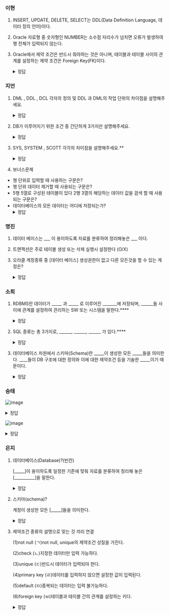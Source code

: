 ### 이현
  1. INSERT, UPDATE, DELETE, SELECT는 DDL(Data Definition Language, 데이터 정의 언어)이다.
  
  2. Oracle 자료형 중 숫자형인 NUMBER는 소수점 자리수가 넘치면 오류가 발생하여 행 전체가 입력되지 않는다.
  
  3. Oracle에서 제약 조건은 반드시 줘야하는 것은 아니며, 테이블과 테이블 사이의 관계를 설정하는 제약 조건은 Foreign Key(FK)이다.
    <details>
    <summary>정답</summary>
    <div markdown="1">       
    1. X
      INSERT, UPDATE, DELETE, SELECT는 <b>DML(Data Manipulation Language, 데이터 처리 언어)</b>이다. 
    2. X
      Oracle 자료형 중 숫자형인 NUMBER는 <b>소수점 자리가 넘치면 반올림</b>하고 정수 자리수가 넘치면 오류가 발생하여 행 자체가 입력되지 않는다.
    3. O
    </div>
    </details>
    
### 지언
   1. DML , DDL , DCL 각자의 정의 및 DDL 과 DML의 작업 단위의 차이점을 설명해주세요.
    <details>
    <summary>정답</summary>
    <div markdown="1">       
        DDL(Data Definition Language) 데이터 정의어
      
        ▶객체를 생성, 수정, 삭제 등의 작업을 한다.

        DML(Data Manipulation Language) 데이터 처리 언어

        ▶ 테이블 안의 데이터를 입력, 수정, 삭제, 검색 등의 작업을 한다.

        +데이터는 객체가 아니다. 데이터를 저장하는 테이블은 객체는 맞다

        DCL(Data Control Language) 데이터 제어 언어

        ▶ DB에서 데이터에 대한 액세스를 제어하기 위한 DB 언어 또는 데이터베이스 언어 요소

         `DDL은 객체의 작업 단위 DML은 테이블의 작업 단위에서 이루어진다.`
    </div>
    </details>
    
  2. DB가 이루어지기 위한 조건 중 간단하게 3가지만 설명해주세요.
    <details>
    <summary>정답</summary>
    <div markdown="1">       
     실시간 접근성, 지속적인 변화(=최신의 정보가 정확하게 저장),동시 공유 등
    </div>
    </details>

  3. SYS, SYSTEM , SCOTT 각각의 차이점을 설명해주세요.**
    <details>
    <summary>정답</summary>
    <div markdown="1">       
        - SYS => 오라클 설치 시 기본적으로 만들어지는 계정. 모든 것을 할 수 있다. 반지의 제왕
        - SYSTEM => 오라클 설치 시 기본적으로 만들어지는 계정. 모든 것을 할 수 있다. 단 [데이터베이스] 생성 권한은 없다.
        - SCOTT => 오라클 설치 시 기본적으로 만들어지는 계정. 권한은 거의 없다.
    </div>
    </details>

  4. 보너스문제
   - 행 단위로 입력할 때 사용하는 구문은?
   - 행 단위 데이터 제거할 때 사용되는 구문은?
   - 5행 5열로 구성된 테이블이 있다 2행 3열의 해당하는 데이터 값을 검색 할 때 사용되는 구문은?
   - 데이터베이스의 모든 데이터는 어디에 저장되는가?
    <details>
    <summary>정답</summary>
    <div markdown="1">       
      INSERT -DELETE -SELECT -테이블 
    </div>
    </details>

### 명진
   1. 데이터 베이스는 ___ 이 용이하도록 자료를 분류하여 정리해놓은 ___ 이다.

   2. 트랜잭션은 주로 테이블 생성 또는 삭제 실행시 설정한다 (O/X)

   3. 오라클 계정종류 중 [데이터 베이스] 생성권한이 없고 다른 모든것을 할 수 있는 계정은?
    <details>
    <summary>정답</summary>
    <div markdown="1">       
    1. 검색, 자료의 집합
    2. X
      트랜 잭션은 주로 <b>SQL 구문 실행시</b> 설정한다.
    3. SYSTEM
    </div>
    </details>
### 소희

   1. RDBMS란 데이터가 _____ 과 _____ 로 이루어진 _______에 저장되며, ______들 사이에 관계를 설정하여 관리하는 SW 또는 시스템을 말한다.****
    <details>
    <summary>정답</summary>
    <div markdown="1">       
      컬럼(column, 열), 로우(row, 행), 테이블, 테이블
    </div>
    </details>
 
   2. SQL 종류는 총 3가지로, ______, ______, ______ 가 있다.****
    <details>
    <summary>정답</summary>
    <div markdown="1">       
       DDL(Data Definition Language, 데이터 정의 언어), DML(Data Manipulation Language, 데이터 처리 언어), DCL(Data Control Language, 데이터 제어 언어)
    </div>
    </details>

   3. 데이터베이스 차원에서 스키마(Schema)란 _____이 생성한 모든 _____들을 의미한다. ____들이 DB 구조에 대한 정의와 이에 대한 제약조건 등을 기술한 _____이기 때문이다.
    <details>
    <summary>정답</summary>
    <div markdown="1">       
      계정, 객체, 객체, 명세서
    </div>
    </details>


### 승태

  ![image](https://user-images.githubusercontent.com/77269204/122021441-a21c0800-ce00-11eb-9f20-702fc0169636.png)
    <details>
    <summary>정답</summary>
    <div markdown="1">       
      O O X
    </div>
    </details>

  ![image](https://user-images.githubusercontent.com/77269204/122021486-a9dbac80-ce00-11eb-9c4f-99887dd4d577.png)
    <details>
    <summary>정답</summary>
    <div markdown="1">       
      XX select to_char(sysdate, 'yyyy.mm.dd hh:mi') from dual;
    </div>
    </details>


### 은지
   1. 데이터베이스(Database)?(빈칸)

        [_____]이 용이하도록 일정한 기준에 맞춰 자료를 분류하여 정리해 놓은 [__________]을 말한다.
    <details>
    <summary>정답</summary>
    <div markdown="1">       
      검색, 자료의 집합
    </div>
    </details>

   2. 스키마(schema)?

        계정이 생성한 모든 [_____]들을 의미한다.
    <details>
    <summary>정답</summary>
    <div markdown="1">           
            객체
    </div>
    </details>

   3. 제약조건 종류의 설명으로 맞는 것 끼리 연결

        (1)not null (ㄱ)not null, unique의 제약조건 성질을 가진다.

        (2)check (ㄴ)지정한 데이터만 입력 가능하다.

        (3)unique (ㄷ)반드시 데이터가 입력되야 한다.

        (4)primary key (ㄹ)데이터를 입력하지 않으면 설정한 값이 입력된다.

        (5)default (ㅁ)중복되는 데이터는 입력 불가능하다.

        (6)foreign key (ㅂ)테이블과 테이블 간의 관계를 설정하는 키다.
     <details>
      <summary>정답</summary>
      <div markdown="1">           
              (1,ㄷ) (2,ㄴ) (3,ㅁ) (4,ㄱ) (5,ㄹ) (6,ㅂ)
      </div>
      </details>
            
